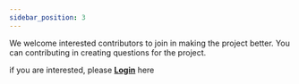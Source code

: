 ```yaml
---
sidebar_position: 3
---
```


We welcome interested contributors to join in making the project better. You can contributing in creating questions for the project.

if you are interested, please **[Login](https://quizbase-docs.netlify.app/login)** here
